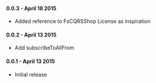 #### 0.0.3 - April 18 2015
* Added reference to FsCQRSShop License as inspiration

#### 0.0.2 - April 13 2015
* Add subscribeToAllFrom

#### 0.0.1 - April 13 2015
* Initial release
